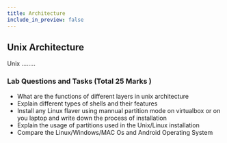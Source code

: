 ```yaml
---
title: Architecture
include_in_preview: false
---
```


## Unix Architecture

Unix ........

### Lab Questions and Tasks (Total 25 Marks )
+ What are the functions of different layers in unix architecture
+ Explain different types of shells and their features
+ Install any Linux flaver using mannual partition mode on virtualbox or on you laptop and write down the process of installation
+ Explain the usage of partitions used in the Unix/Linux installation
+ Compare the Linux/Windows/MAC Os and Android Operating System